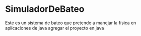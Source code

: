 ﻿SimuladorDeBateo
================

Este es un sistema de bateo que pretende a manejar la física en aplicaciones de java
agregar el proyecto en java